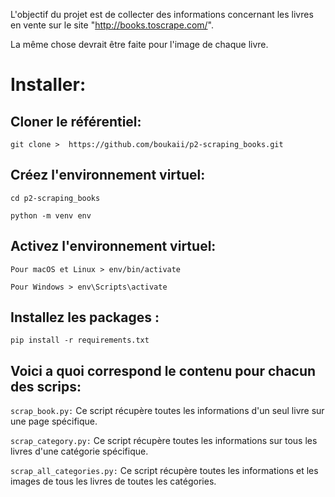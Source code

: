 L'objectif du projet est de collecter des informations concernant les livres en vente sur le site  "http://books.toscrape.com/". 



La même chose devrait être faite pour l'image de chaque livre.



# Installer:


## Cloner le référentiel:

`git clone >  https://github.com/boukaii/p2-scraping_books.git`


## Créez l'environnement virtuel:

`cd p2-scraping_books`

`python -m venv env`


## Activez l'environnement virtuel:

`Pour macOS et Linux > env/bin/activate`

`Pour Windows > env\Scripts\activate`


## Installez les packages :

`pip install -r requirements.txt`




## Voici a quoi correspond le contenu pour chacun des scrips:




`scrap_book.py:`
Ce script récupère toutes les informations d'un seul livre sur une page spécifique.


`scrap_category.py:`
Ce script récupère toutes les informations sur tous les livres d'une catégorie spécifique.


`scrap_all_categories.py:`
Ce script récupère toutes les informations et les images de tous les livres de toutes les catégories.


